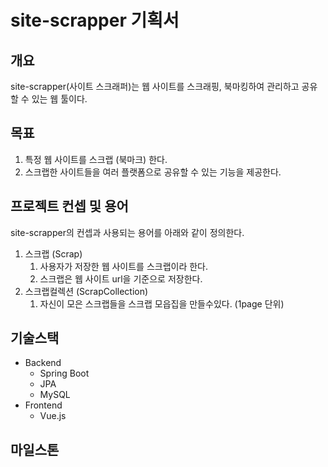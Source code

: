 # site-scrapper 기획서

## 개요
site-scrapper(사이트 스크래퍼)는 웹 사이트를 스크래핑, 북마킹하여 관리하고 공유할 수 있는 웹 툴이다.

## 목표
1. 특정 웹 사이트를 스크랩 (북마크) 한다.
2. 스크랩한 사이트들을 여러 플랫폼으로 공유할 수 있는 기능을 제공한다.

## 프로젝트 컨셉 및 용어
site-scrapper의 컨셉과 사용되는 용어를 아래와 같이 정의한다.

1. 스크랩 (Scrap)
    1. 사용자가 저장한 웹 사이트를 스크랩이라 한다.
    2. 스크랩은 웹 사이트 url을 기준으로 저장한다.
2. 스크랩컬렉션 (ScrapCollection)
    1. 자신이 모은 스크랩들을 스크랩 모읍집을 만들수있다. (1page 단위)

## 기술스택
- Backend
    - Spring Boot
    - JPA
    - MySQL
- Frontend
    - Vue.js

## 마일스톤

